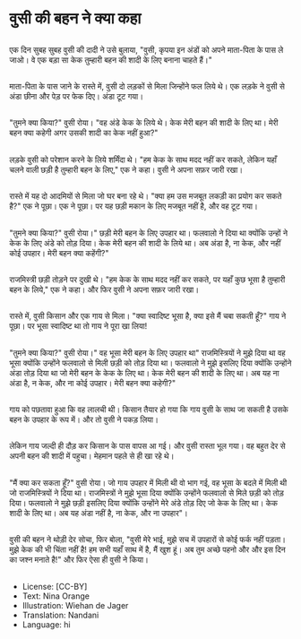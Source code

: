 # वुसी की बहन ने क्या कहा

##
एक दिन सुबह सुबह वुसी की दादी ने उसे बुलाया, "वुसी, कृपया इन अंडों को अपने माता-पिता के पास ले जाओ। वे एक बड़ा सा केक तुम्हारी बहन की शादी के लिए बनाना चाहते हैं।"

##
माता-पिता के पास जाने के रास्ते में, वुसी दो लड़कों से मिला जिन्होंने फल लिये थे। एक लड़के ने वुसी से अंडा छीना और पेड़ पर फेक दिए। अंडा टूट गया।

##
"तुमने क्या किया?" वुसी रोया। "वह अंडे केक के लिये थे। केक मेरी बहन की शादी के लिए था। मेरी बहन क्या कहेगी अगर उसकी शादी का केक नहीं हुआ?"

##
लड़के वुसी को परेशान करने के लिये शर्मिंदा थे। "हम केक के साथ मदद नहीं कर सकते, लेकिन यहाँ चलने वाली छड़ी है तुम्हारी बहन के लिए," एक ने कहा। वुसी ने अपना सफ़र जारी रखा।

##
रास्ते में यह दो आदमियों से मिला जो घर बना रहे थे। "क्या हम उस मजबूत लकड़ी का प्रयोग कर सकते है?" एक ने पूछा। एक ने पूछा। पर यह छड़ी मकान के लिए मजबूत नहीं है, और वह टूट गया।

##
"तुमने क्या किया?" वुसी रोया।" छड़ी मेरी बहन के लिए उपहार था। फलवालो ने दिया था क्योंकि उन्हों ने केक के लिए अंडे को तोड़ दिया। केक मेरी बहन की शादी के लिये था। अब अंडा है, ना केक, और नहीं कोई उपहार। मेरी बहन क्या कहेंगी?"

##
राजमिस्त्री छड़ी तोड़ने पर दुखी थे। "हम केक के साथ मदद नहीं कर सकते, पर यहाँ कुछ भूसा है तुम्हारी बहन के लिये," एक ने कहा। और फिर वुसी ने अपना सफ़र जारी रखा।

##
रास्ते में, वुसी किसान और एक गाय से मिला। "क्या स्वादिष्ट भूसा है, क्या इसे मैं चबा सकती हूँ?" गाय ने पूछा। पर भूसा स्वादिष्ट था तो गाय ने पूरा खा लिया!

##
"तुमने क्या किया?" वुसी रोया।" वह भूसा मेरी बहन के लिए उपहार था" राजमिस्त्रियों ने मुझे दिया था वह भूसा क्योंकि उन्होंने फलवालो से मिली छड़ी को तोड़ दिया था। फलवालो ने मुझे इसलिए दिया क्योंकि उन्होंने अंडा तोड़ दिया था जो मेरी बहन के केक के लिए था। केक मेरी बहन की शादी के लिए था। अब यह ना अंडा है, न केक, और ना कोई उपहार। मेरी बहन क्या कहेगी?"

##
गाय को पछतावा हुआ कि वह लालची थी। किसान तैयार हो गया कि गाय वुसी के साथ जा सकती है उसके बहन के उपहार के रूप में। और तो वुसी ने पकड़ लिया।

##
लेकिन गाय जल्दी ही दौड़ कर किसान के पास वापस आ गई। और वुसी रास्ता भूल गया। वह बहुत देर से अपनी बहन की शादी में पहुचा। मेहमान पहले से ही खा रहे थे।

##
"मैं क्या कर सकता हूँ?" वुसी रोया। जो गाय उपहार में मिली थी वो भाग गई, वह भूसा के बदले में मिली थी जो राजमिस्त्रियों ने दिया था। राजमिस्त्रों ने मुझे भूसा दिया क्योंकि उन्होंने फलवालो से मिले छड़ी को तोड़ दिया। फलवालो ने मुझे छड़ी इसलिए दिया क्योंकि उन्होंने मेरे अंडे तोड़ दिए जो केक के लिए था। केक शादी के लिए था। अब यह अंडा नहीं है, ना केक, और ना उपहार"।

##
वुसी की बहन ने थोड़ी देर सोचा, फिर बोला, "वुसी मेरे भाई, मुझे सच में उपहारों से कोई फर्क नहीं पड़ता। मुझे केक की भी चिंता नहीं है! हम सभी यहाँ साथ में है, मैं खुश हूं। अब तुम अच्छे पहनो और और इस दिन का जश्न मनाते है!" और फिर ऐसा ही वुसी ने किया।

##
* License: [CC-BY]
* Text: Nina Orange
* Illustration: Wiehan de Jager
* Translation: Nandani
* Language: hi
